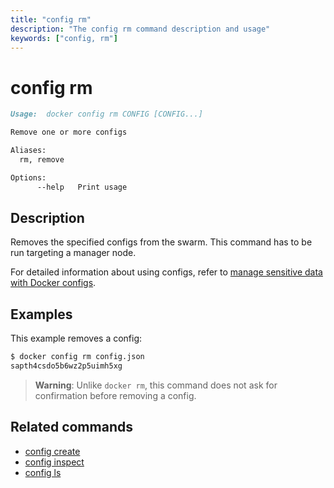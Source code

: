 ```yaml
---
title: "config rm"
description: "The config rm command description and usage"
keywords: ["config, rm"]
---
```


<!-- This file is maintained within the docker/cli GitHub
     repository at https://github.com/docker/cli/. Make all
     pull requests against that repo. If you see this file in
     another repository, consider it read-only there, as it will
     periodically be overwritten by the definitive file. Pull
     requests which include edits to this file in other repositories
     will be rejected.
-->

# config rm

```Markdown
Usage:	docker config rm CONFIG [CONFIG...]

Remove one or more configs

Aliases:
  rm, remove

Options:
      --help   Print usage
```

## Description

Removes the specified configs from the swarm. This command has to be run
targeting a manager node.

For detailed information about using configs, refer to [manage sensitive data with Docker configs](https://docs.docker.com/engine/swarm/configs/).

## Examples

This example removes a config:

```bash
$ docker config rm config.json
sapth4csdo5b6wz2p5uimh5xg
```

> **Warning**: Unlike `docker rm`, this command does not ask for confirmation
> before removing a config.


## Related commands

* [config create](config_create.md)
* [config inspect](config_inspect.md)
* [config ls](config_ls.md)
